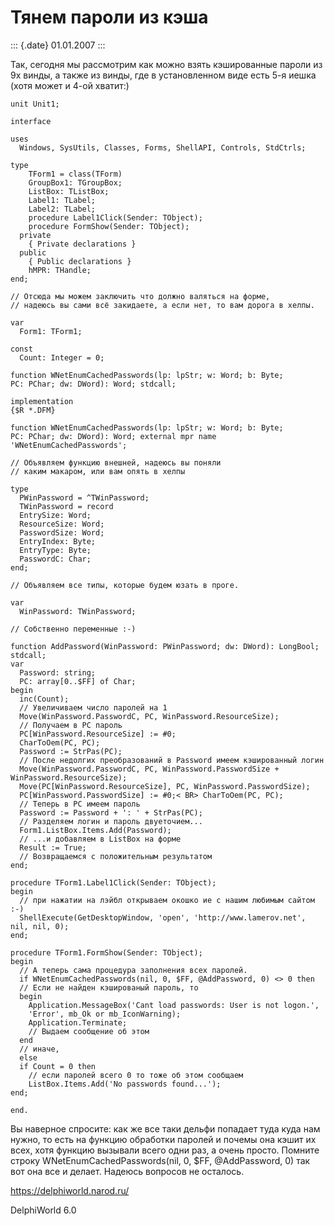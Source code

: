 Тянем пароли из кэша
====================

::: {.date}
01.01.2007
:::

Так, сегодня мы рассмотрим как можно взять кэшированные пароли из 9x
винды, а также из винды, где в установленном виде есть 5-я иешка (хотя
может и 4-ой хватит:)

    unit Unit1;
     
    interface
     
    uses
      Windows, SysUtils, Classes, Forms, ShellAPI, Controls, StdCtrls;
     
    type
        TForm1 = class(TForm)
        GroupBox1: TGroupBox;
        ListBox: TListBox;
        Label1: TLabel;
        Label2: TLabel;
        procedure Label1Click(Sender: TObject);
        procedure FormShow(Sender: TObject);
      private
        { Private declarations }
      public
        { Public declarations }
        hMPR: THandle;
    end;
     
    // Отсюда мы можем заключить что должно валяться на форме,
    // надеюсь вы сами всё закидаете, а если нет, то вам дорога в хелпы.
     
    var
      Form1: TForm1;
     
    const
      Count: Integer = 0;
     
    function WNetEnumCachedPasswords(lp: lpStr; w: Word; b: Byte;
    PC: PChar; dw: DWord): Word; stdcall;
     
    implementation
    {$R *.DFM}
     
    function WNetEnumCachedPasswords(lp: lpStr; w: Word; b: Byte;
    PC: PChar; dw: DWord): Word; external mpr name 'WNetEnumCachedPasswords';
     
    // Объявляем функцию внешней, надеюсь вы поняли
    // каким макаром, или вам опять в хелпы
     
    type
      PWinPassword = ^TWinPassword;
      TWinPassword = record
      EntrySize: Word;
      ResourceSize: Word;
      PasswordSize: Word;
      EntryIndex: Byte;
      EntryType: Byte;
      PasswordC: Char;
    end;
     
    // Объявляем все типы, которые будем юзать в проге.
     
    var
      WinPassword: TWinPassword;
     
    // Собственно переменные :-)
     
    function AddPassword(WinPassword: PWinPassword; dw: DWord): LongBool; stdcall;
    var
      Password: string;
      PC: array[0..$FF] of Char;
    begin
      inc(Count);
      // Увеличиваем число паролей на 1
      Move(WinPassword.PasswordC, PC, WinPassword.ResourceSize);
      // Получаем в PC пароль
      PC[WinPassword.ResourceSize] := #0;
      CharToOem(PC, PC);
      Password := StrPas(PC);
      // После недолгих преобразований в Password имеем кэшированный логин
      Move(WinPassword.PasswordC, PC, WinPassword.PasswordSize + WinPassword.ResourceSize);
      Move(PC[WinPassword.ResourceSize], PC, WinPassword.PasswordSize);
      PC[WinPassword.PasswordSize] := #0;< BR> CharToOem(PC, PC);
      // Теперь в PC имеем пароль
      Password := Password + ': ' + StrPas(PC);
      // Разделяем логин и пароль двуеточием...
      Form1.ListBox.Items.Add(Password);
      // ...и добавляем в ListBox на форме
      Result := True;
      // Возвращаемся с положительным результатом
    end;
     
    procedure TForm1.Label1Click(Sender: TObject);
    begin
      // при нажатии на лэйбл открываем окошко ие с нашим любимым сайтом :-)
      ShellExecute(GetDesktopWindow, 'open', 'http://www.lamerov.net', nil, nil, 0);
    end;
     
    procedure TForm1.FormShow(Sender: TObject);
    begin
      // А теперь сама процедура заполнения всех паролей.
      if WNetEnumCachedPasswords(nil, 0, $FF, @AddPassword, 0) <> 0 then
      // Если не найден кэшированый пароль, то
      begin
        Application.MessageBox('Cant load passwords: User is not logon.',
        'Error', mb_Ok or mb_IconWarning);
        Application.Terminate;
        // Выдаем сообщение об этом
      end
      // иначе,
      else
      if Count = 0 then
        // если паролей всего 0 то тоже об этом сообщаем
        ListBox.Items.Add('No passwords found...');
    end;
     
    end.

Вы наверное спросите: как же все таки дельфи попадает туда куда нам
нужно, то есть на функцию обработки паролей и почемы она кэшит их всех,
хотя функцию вызывали всего одни раз, а очень просто. Помните строку
WNetEnumCachedPasswords(nil, 0, \$FF, \@AddPassword, 0) так вот она все
и делает. Надеюсь вопросов не осталось.

<https://delphiworld.narod.ru/>

DelphiWorld 6.0
